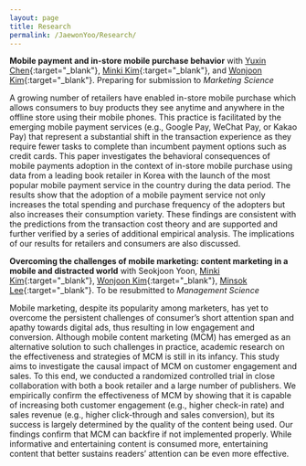 ```yaml
---
layout: page
title: Research
permalink: /JaewonYoo/Research/
---
```


__Mobile payment and in-store mobile purchase behavior__ with [Yuxin Chen](https://shanghai.nyu.edu/academics/faculty/directory/yuxin-chen){:target="_blank"}, [Minki Kim](https://www.business.kaist.edu/faculty/pcmingki){:target="_blank"}, and [Wonjoon Kim](http://wjkim.kaist.ac.kr/home){:target="_blank"}. Preparing for submission to _Marketing Science_

A growing number of retailers have enabled in-store mobile purchase which allows consumers to buy products they see anytime and anywhere in the offline store using their mobile phones. This practice is facilitated by the emerging mobile payment services (e.g., Google Pay, WeChat Pay, or Kakao Pay) that represent a substantial shift in the transaction experience as they require fewer tasks to complete than incumbent payment options such as credit cards. This paper investigates the behavioral consequences of mobile payments adoption in the context of in-store mobile purchase using data from a leading book retailer in Korea with the launch of the most popular mobile payment service in the country during the data period. The results show that the adoption of a mobile payment service not only increases the total spending and purchase frequency of the adopters but also increases their consumption variety. These findings are consistent with the predictions from the transaction cost theory and are supported and further verified by a series of additional empirical analysis. The implications of our results for retailers and consumers are also discussed.

__Overcoming the challenges of mobile marketing: content marketing in a mobile and distracted world__ with Seokjoon Yoon, [Minki Kim](https://www.business.kaist.edu/faculty/pcmingki){:target="_blank"}, [Wonjoon Kim](http://wjkim.kaist.ac.kr/home){:target="_blank"}, [Minsok Lee](https://mapss.uchicago.edu/directory/min-sok-lee){:target="_blank"}. To be resubmitted to _Management Science_

Mobile marketing, despite its popularity among marketers, has yet to overcome the persistent challenges of consumer’s short attention span and apathy towards digital ads, thus resulting in low engagement and conversion. Although mobile content marketing (MCM) has emerged as an alternative solution to such challenges in practice, academic research on the effectiveness and strategies of MCM is still in its infancy. This study aims to investigate the causal impact of MCM on customer engagement and sales. To this end, we conducted a randomized controlled trial in close collaboration with both a book retailer and a large number of publishers. We empirically confirm the effectiveness of MCM by showing that it is capable of increasing both customer engagement (e.g., higher check-in rate) and sales revenue (e.g., higher click-through and sales conversion), but its success is largely determined by the quality of the content being used. Our findings confirm that MCM can backfire if not implemented properly. While informative and entertaining content is consumed more, entertaining content that better sustains readers’ attention can be even more effective.

<!---
#### Publication:
Jaewon Yoo, Hyunsik Park & Wonjoon Kim (2017): Compromise effect and consideration set size in consumer decision-making, _Applied Economics Letters_, DOI: [10.1080/13504851.2017.1340567](http://www.tandfonline.com/doi/abs/10.1080/13504851.2017.1340567){:target="_blank"} -->
<!---
##### ORCID ID: [0000-0003-1582-0020](http://orcid.org/0000-0003-1582-0020){:target="_blank"} Researcher ID: [P-6780-2019](https://publons.com/researcher/P-6780-2019/){:target="_blank"} -->
